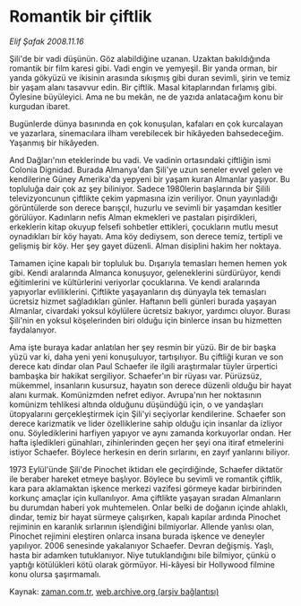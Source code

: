 # Romantik bir çiftlik

*Elif Şafak 2008.11.16*

<tr><td class="metin" colspan="2" style="padding-top: 20px; padding-left: 5px; padding-right: 10px;">Şili'de bir vadi düşünün. Göz alabildiğine uzanan. Uzaktan bakıldığında romantik bir film karesi gibi. Vadi engin ve yemyeşil. Bir yanda orman, bir yanda gökyüzü ve ikisinin arasında sıkışmış gibi duran sevimli, şirin ve temiz bir yaşam alanı tasavvur edin. Bir çiftlik. Masal kitaplarından fırlamış gibi. Öylesine büyüleyici. Ama ne bu mekân, ne de yazıda anlatacağım konu bir kurgudan ibaret.</td></tr><tr><td class="metin" colspan="2" style="padding-top: 20px; padding-left: 5px; padding-right: 10px;"><p>Bugünlerde dünya basınında en çok konuşulan, kafaları en çok kurcalayan ve yazarlara, sinemacılara ilham verebilecek bir hikâyeden bahsedeceğim. Yaşanmış bir hikâyeden. 
<p>And Dağları'nın eteklerinde bu vadi. Ve vadinin ortasındaki çiftliğin ismi Colonia Dignidad. Burada Almanya'dan Şili'ye uzun seneler evvel gelen ve kendilerine Güney Amerika'da yepyeni bir yaşam kuran Almanlar yaşıyor. Bu topluluğa dair çok az şey biliniyor. Sadece 1980lerin başlarında bir Şilili televizyoncunun çiftlikte çekim yapmasına izin veriliyor. Onun yayınladığı görüntülerde son derece barışçıl, huzurlu ve sevimli bir yaşamdan kesitler görülüyor. Kadınların nefis Alman ekmekleri ve pastaları pişirdikleri, erkeklerin kitap okuyup felsefi sohbetler ettikleri, çocukların mutlu mesut oynadıkları bir köy hayatı. Ama köy dediysem, son derece temiz, tertipli ve gelişmiş bir köy. Her şey gayet düzenli. Alman disiplini hakim her noktaya. 
<p>Tamamen içine kapalı bir topluluk bu. Dışarıyla temasları hemen hemen yok gibi. Kendi aralarında Almanca konuşuyor, geleneklerini sürdürüyor, kendi eğitimlerini ve kültürlerini veriyorlar çocuklarına. Ve kendi aralarında yapıyorlar evliliklerini. Çiftlikte yaşayanların dış dünyayla tek temasları ücretsiz hizmet sağladıkları günler. Haftanın belli günleri burada yaşayan Almanlar, civardaki yoksul köylülere ücretsiz bakıyor, yardımcı oluyor. Burası Şili'nin en yoksul köşelerinden biri olduğu için binlerce insan bu hizmetten faydalanıyor. 
<p>Ama işte buraya kadar anlatılan her şey resmin bir yüzü. Bir de bir başka yüzü var ki, daha yeni yeni konuşuluyor, tartışılıyor. Bu çiftliği kuran ve son derece katı dindar olan Paul Schaefer ile ilgili araştırmalar tüyler ürpertici bambaşka bir hakikat sergiliyor. Schaefer'ın bir rüyası var. Pürüzsüz, mükemmel, insanların kusursuz, hayatın son derece düzenli olduğu bir hayat alanı kurmak. Komünizmden nefret ediyor. Avrupa'nın her noktasının komünizm tehlikesi altında olduğunu düşündüğü için, o ve yandaşları ütopyalarını gerçekleştirmek için Şili'yi seçiyorlar kendilerine. Schaefer son derece karizmatik ve lider özelliklerine sahip olduğu için insanlar da izliyor onu. Söylediklerini harfiyen yapıyor ve aynı zamanda korkuyorlar ondan. Her hafta işledikleri günahları, zihinlerinden geçen her şeyi ona itiraf etmelerini istiyor Schaefer. Böylece herkesin en derin sırlarını, en zayıf yanlarını biliyor. 
<p>1973 Eylül'ünde Şili'de Pinochet iktidarı ele geçirdiğinde, Schaefer diktatör ile beraber hareket etmeye başlıyor. Böylece bu sevimli ve romantik çiftlik, kara para aklamaktan işkence merkezi vazifesi görmeye kadar birbirinden korkunç amaçlar için kullanılıyor. Ama çiftlikte yaşayan sıradan Almanların bu durumdan haberi yok muhtemelen. Onlar belki de doğanın içinde ahlaklı, dindar, temiz bir hayat sürmeye çalışırken, kapalı kapılar ardında Pinochet rejiminin en karanlık sırlarının işlendiğini bilmiyorlar. Allende yanlısı olan, Pinochet rejimini eleştiren onlarca insana burada işkence ve deneyler yapılıyor. 2006 senesinde yakalanıyor Schaefer. Devran değişmiş. Yaşlı, hasta bir adamken tutuklanıyor. Niye tutuklandığını bile bilmiyor, çünkü o yaptığı kötülükleri kötü olarak görmüyor. Hi-kâyesi bir Hollywood filmine konu olursa şaşırmamalı. <br/></p></p></p></p></p></td></tr>

Kaynak: [zaman.com.tr](http://zaman.com.tr/yazar.do?yazino=760634), [web.archive.org (arşiv bağlantısı)](http://web.archive.org/web/20081224094247/http://www.zaman.com.tr:80/yazar.do?yazino=760634)
